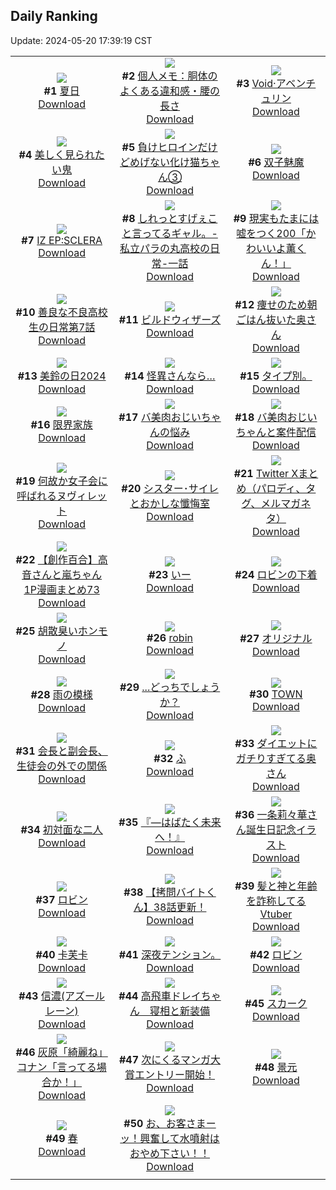 ## Daily Ranking
Update: 2024-05-20 17:39:19 CST

|      |      |      |
| :----: | :----: | :----: |
| ![](https://i.pixiv.re/c/240x480/img-master/img/2024/05/19/00/00/33/118846384_p0_master1200.jpg)<br>**#1** [夏日](https://www.pixiv.net/artworks/118846384)<br>[Download](https://i.pixiv.re/img-original/img/2024/05/19/00/00/33/118846384_p0.png) | ![](https://i.pixiv.re/c/240x480/img-master/img/2024/05/18/06/00/10/118821881_p0_master1200.jpg)<br>**#2** [個人メモ：胴体のよくある違和感・腰の長さ](https://www.pixiv.net/artworks/118821881)<br>[Download](https://i.pixiv.re/img-original/img/2024/05/18/06/00/10/118821881_p0.jpg) | ![](https://i.pixiv.re/c/240x480/img-master/img/2024/05/19/01/04/55/118848615_p0_master1200.jpg)<br>**#3** [Void·アベンチュリン](https://www.pixiv.net/artworks/118848615)<br>[Download](https://i.pixiv.re/img-original/img/2024/05/19/01/04/55/118848615_p0.jpg) |
| ![](https://i.pixiv.re/c/240x480/img-master/img/2024/05/18/19/42/11/118837644_p0_master1200.jpg)<br>**#4** [美しく見られたい鬼](https://www.pixiv.net/artworks/118837644)<br>[Download](https://i.pixiv.re/img-original/img/2024/05/18/19/42/11/118837644_p0.jpg) | ![](https://i.pixiv.re/c/240x480/img-master/img/2024/05/18/00/01/21/118815626_p0_master1200.jpg)<br>**#5** [負けヒロインだけどめげない化け猫ちゃん③](https://www.pixiv.net/artworks/118815626)<br>[Download](https://i.pixiv.re/img-original/img/2024/05/18/00/01/21/118815626_p0.png) | ![](https://i.pixiv.re/c/240x480/img-master/img/2024/05/19/00/38/26/118847855_p0_master1200.jpg)<br>**#6** [双子魅魔](https://www.pixiv.net/artworks/118847855)<br>[Download](https://i.pixiv.re/img-original/img/2024/05/19/00/38/26/118847855_p0.jpg) |
| ![](https://i.pixiv.re/c/240x480/img-master/img/2024/05/19/00/03/13/118846666_p0_master1200.jpg)<br>**#7** [IZ EP:SCLERA](https://www.pixiv.net/artworks/118846666)<br>[Download](https://i.pixiv.re/img-original/img/2024/05/19/00/03/13/118846666_p0.png) | ![](https://i.pixiv.re/c/240x480/img-master/img/2024/05/18/00/08/42/118816050_p0_master1200.jpg)<br>**#8** [しれっとすげぇこと言ってるギャル。-私立パラの丸高校の日常-一話](https://www.pixiv.net/artworks/118816050)<br>[Download](https://i.pixiv.re/img-original/img/2024/05/18/00/08/42/118816050_p0.jpg) | ![](https://i.pixiv.re/c/240x480/img-master/img/2024/05/19/18/00/05/118867202_p0_master1200.jpg)<br>**#9** [現実もたまには嘘をつく200「かわいいよ薫くん！」](https://www.pixiv.net/artworks/118867202)<br>[Download](https://i.pixiv.re/img-original/img/2024/05/19/18/00/05/118867202_p0.jpg) |
| ![](https://i.pixiv.re/c/240x480/img-master/img/2024/05/19/00/02/13/118846601_p0_master1200.jpg)<br>**#10** [善良な不良高校生の日常第7話](https://www.pixiv.net/artworks/118846601)<br>[Download](https://i.pixiv.re/img-original/img/2024/05/19/00/02/13/118846601_p0.jpg) | ![](https://i.pixiv.re/c/240x480/img-master/img/2024/05/18/00/01/36/118815657_p0_master1200.jpg)<br>**#11** [ビルドウィザーズ](https://www.pixiv.net/artworks/118815657)<br>[Download](https://i.pixiv.re/img-original/img/2024/05/18/00/01/36/118815657_p0.jpg) | ![](https://i.pixiv.re/c/240x480/img-master/img/2024/05/18/00/08/14/118816027_p0_master1200.jpg)<br>**#12** [痩せのため朝ごはん抜いた奥さん](https://www.pixiv.net/artworks/118816027)<br>[Download](https://i.pixiv.re/img-original/img/2024/05/18/00/08/14/118816027_p0.jpg) |
| ![](https://i.pixiv.re/c/240x480/img-master/img/2024/05/18/12/48/47/118828293_p0_master1200.jpg)<br>**#13** [美鈴の日2024](https://www.pixiv.net/artworks/118828293)<br>[Download](https://i.pixiv.re/img-original/img/2024/05/18/12/48/47/118828293_p0.png) | ![](https://i.pixiv.re/c/240x480/img-master/img/2024/05/19/19/20/36/118869780_p0_master1200.jpg)<br>**#14** [怪異さんなら…](https://www.pixiv.net/artworks/118869780)<br>[Download](https://i.pixiv.re/img-original/img/2024/05/19/19/20/36/118869780_p0.jpg) | ![](https://i.pixiv.re/c/240x480/img-master/img/2024/05/18/11/22/13/118826563_p0_master1200.jpg)<br>**#15** [タイプ別。](https://www.pixiv.net/artworks/118826563)<br>[Download](https://i.pixiv.re/img-original/img/2024/05/18/11/22/13/118826563_p0.jpg) |
| ![](https://i.pixiv.re/c/240x480/img-master/img/2024/05/18/12/09/58/118827493_p0_master1200.jpg)<br>**#16** [限界家族](https://www.pixiv.net/artworks/118827493)<br>[Download](https://i.pixiv.re/img-original/img/2024/05/18/12/09/58/118827493_p0.jpg) | ![](https://i.pixiv.re/c/240x480/img-master/img/2024/05/18/00/01/16/118815613_p0_master1200.jpg)<br>**#17** [バ美肉おじいちゃんの悩み](https://www.pixiv.net/artworks/118815613)<br>[Download](https://i.pixiv.re/img-original/img/2024/05/18/00/01/16/118815613_p0.jpg) | ![](https://i.pixiv.re/c/240x480/img-master/img/2024/05/19/00/02/43/118846635_p0_master1200.jpg)<br>**#18** [バ美肉おじいちゃんと案件配信](https://www.pixiv.net/artworks/118846635)<br>[Download](https://i.pixiv.re/img-original/img/2024/05/19/00/02/43/118846635_p0.jpg) |
| ![](https://i.pixiv.re/c/240x480/img-master/img/2024/05/18/22/29/43/118843192_p0_master1200.jpg)<br>**#19** [何故か女子会に呼ばれるヌヴィレット](https://www.pixiv.net/artworks/118843192)<br>[Download](https://i.pixiv.re/img-original/img/2024/05/18/22/29/43/118843192_p0.jpg) | ![](https://i.pixiv.re/c/240x480/img-master/img/2024/05/18/02/23/11/118819359_p0_master1200.jpg)<br>**#20** [シスター･サイレとおかしな懺悔室](https://www.pixiv.net/artworks/118819359)<br>[Download](https://i.pixiv.re/img-original/img/2024/05/18/02/23/11/118819359_p0.jpg) | ![](https://i.pixiv.re/c/240x480/img-master/img/2024/05/18/11/33/56/118826583_p0_master1200.jpg)<br>**#21** [Twitter Xまとめ（パロディ、タグ、メルマガネタ）](https://www.pixiv.net/artworks/118826583)<br>[Download](https://i.pixiv.re/img-original/img/2024/05/18/11/33/56/118826583_p0.jpg) |
| ![](https://i.pixiv.re/c/240x480/img-master/img/2024/05/18/00/01/53/118815691_p0_master1200.jpg)<br>**#22** [【創作百合】高音さんと嵐ちゃん1P漫画まとめ73](https://www.pixiv.net/artworks/118815691)<br>[Download](https://i.pixiv.re/img-original/img/2024/05/18/00/01/53/118815691_p0.jpg) | ![](https://i.pixiv.re/c/240x480/img-master/img/2024/05/19/02/43/32/118846240_p0_master1200.jpg)<br>**#23** [いー](https://www.pixiv.net/artworks/118846240)<br>[Download](https://i.pixiv.re/img-original/img/2024/05/19/02/43/32/118846240_p0.jpg) | ![](https://i.pixiv.re/c/240x480/img-master/img/2024/05/18/20/02/34/118838315_p0_master1200.jpg)<br>**#24** [ロビンの下着](https://www.pixiv.net/artworks/118838315)<br>[Download](https://i.pixiv.re/img-original/img/2024/05/18/20/02/34/118838315_p0.png) |
| ![](https://i.pixiv.re/c/240x480/img-master/img/2024/05/18/13/30/09/118829061_p0_master1200.jpg)<br>**#25** [胡散臭いホンモノ](https://www.pixiv.net/artworks/118829061)<br>[Download](https://i.pixiv.re/img-original/img/2024/05/18/13/30/09/118829061_p0.jpg) | ![](https://i.pixiv.re/c/240x480/img-master/img/2024/05/18/21/30/02/118841181_p0_master1200.jpg)<br>**#26** [robin](https://www.pixiv.net/artworks/118841181)<br>[Download](https://i.pixiv.re/img-original/img/2024/05/18/21/30/02/118841181_p0.png) | ![](https://i.pixiv.re/c/240x480/img-master/img/2024/05/18/01/49/37/118818730_p0_master1200.jpg)<br>**#27** [オリジナル](https://www.pixiv.net/artworks/118818730)<br>[Download](https://i.pixiv.re/img-original/img/2024/05/18/01/49/37/118818730_p0.png) |
| ![](https://i.pixiv.re/c/240x480/img-master/img/2024/05/18/00/00/10/118815361_p0_master1200.jpg)<br>**#28** [雨の模様](https://www.pixiv.net/artworks/118815361)<br>[Download](https://i.pixiv.re/img-original/img/2024/05/18/00/00/10/118815361_p0.jpg) | ![](https://i.pixiv.re/c/240x480/img-master/img/2024/05/19/18/00/15/118867249_p0_master1200.jpg)<br>**#29** [...どっちでしょうか？](https://www.pixiv.net/artworks/118867249)<br>[Download](https://i.pixiv.re/img-original/img/2024/05/19/18/00/15/118867249_p0.png) | ![](https://i.pixiv.re/c/240x480/img-master/img/2024/05/19/00/01/26/118846529_p0_master1200.jpg)<br>**#30** [TOWN](https://www.pixiv.net/artworks/118846529)<br>[Download](https://i.pixiv.re/img-original/img/2024/05/19/00/01/26/118846529_p0.jpg) |
| ![](https://i.pixiv.re/c/240x480/img-master/img/2024/05/18/19/07/19/118836524_p0_master1200.jpg)<br>**#31** [会長と副会長、生徒会の外での関係](https://www.pixiv.net/artworks/118836524)<br>[Download](https://i.pixiv.re/img-original/img/2024/05/18/19/07/19/118836524_p0.jpg) | ![](https://i.pixiv.re/c/240x480/img-master/img/2024/05/19/10/59/06/118857351_p0_master1200.jpg)<br>**#32** [ふ](https://www.pixiv.net/artworks/118857351)<br>[Download](https://i.pixiv.re/img-original/img/2024/05/19/10/59/06/118857351_p0.png) | ![](https://i.pixiv.re/c/240x480/img-master/img/2024/05/19/00/09/21/118846923_p0_master1200.jpg)<br>**#33** [ダイエットにガチりすぎてる奥さん](https://www.pixiv.net/artworks/118846923)<br>[Download](https://i.pixiv.re/img-original/img/2024/05/19/00/09/21/118846923_p0.jpg) |
| ![](https://i.pixiv.re/c/240x480/img-master/img/2024/05/19/00/05/32/118846798_p0_master1200.jpg)<br>**#34** [初対面な二人](https://www.pixiv.net/artworks/118846798)<br>[Download](https://i.pixiv.re/img-original/img/2024/05/19/00/05/32/118846798_p0.jpg) | ![](https://i.pixiv.re/c/240x480/img-master/img/2024/05/18/00/00/43/118815531_p0_master1200.jpg)<br>**#35** [『―はばたく未来へ！』](https://www.pixiv.net/artworks/118815531)<br>[Download](https://i.pixiv.re/img-original/img/2024/05/18/00/00/43/118815531_p0.jpg) | ![](https://i.pixiv.re/c/240x480/img-master/img/2024/05/19/01/55/59/118849744_p0_master1200.jpg)<br>**#36** [一条莉々華さん誕生日記念イラスト](https://www.pixiv.net/artworks/118849744)<br>[Download](https://i.pixiv.re/img-original/img/2024/05/19/01/55/59/118849744_p0.jpg) |
| ![](https://i.pixiv.re/c/240x480/img-master/img/2024/05/19/07/35/24/118854060_p0_master1200.jpg)<br>**#37** [ロビン](https://www.pixiv.net/artworks/118854060)<br>[Download](https://i.pixiv.re/img-original/img/2024/05/19/07/35/24/118854060_p0.png) | ![](https://i.pixiv.re/c/240x480/img-master/img/2024/05/19/12/00/16/118858633_p0_master1200.jpg)<br>**#38** [【拷問バイトくん】38話更新！](https://www.pixiv.net/artworks/118858633)<br>[Download](https://i.pixiv.re/img-original/img/2024/05/19/12/00/16/118858633_p0.jpg) | ![](https://i.pixiv.re/c/240x480/img-master/img/2024/05/18/20/03/55/118838353_p0_master1200.jpg)<br>**#39** [髪と神と年齢を詐称してるVtuber](https://www.pixiv.net/artworks/118838353)<br>[Download](https://i.pixiv.re/img-original/img/2024/05/18/20/03/55/118838353_p0.png) |
| ![](https://i.pixiv.re/c/240x480/img-master/img/2024/05/18/18/00/18/118834856_p0_master1200.jpg)<br>**#40** [卡芙卡](https://www.pixiv.net/artworks/118834856)<br>[Download](https://i.pixiv.re/img-original/img/2024/05/18/18/00/18/118834856_p0.jpg) | ![](https://i.pixiv.re/c/240x480/img-master/img/2024/05/19/18/52/34/118868835_p0_master1200.jpg)<br>**#41** [深夜テンション。](https://www.pixiv.net/artworks/118868835)<br>[Download](https://i.pixiv.re/img-original/img/2024/05/19/18/52/34/118868835_p0.jpg) | ![](https://i.pixiv.re/c/240x480/img-master/img/2024/05/18/00/29/54/118815718_p0_master1200.jpg)<br>**#42** [ロビン](https://www.pixiv.net/artworks/118815718)<br>[Download](https://i.pixiv.re/img-original/img/2024/05/18/00/29/54/118815718_p0.png) |
| ![](https://i.pixiv.re/c/240x480/img-master/img/2024/05/18/22/52/55/118843962_p0_master1200.jpg)<br>**#43** [信濃(アズールレーン)](https://www.pixiv.net/artworks/118843962)<br>[Download](https://i.pixiv.re/img-original/img/2024/05/18/22/52/55/118843962_p0.jpg) | ![](https://i.pixiv.re/c/240x480/img-master/img/2024/05/18/14/50/25/118830543_p0_master1200.jpg)<br>**#44** [高飛車ドレイちゃん　寝相と新装備](https://www.pixiv.net/artworks/118830543)<br>[Download](https://i.pixiv.re/img-original/img/2024/05/18/14/50/25/118830543_p0.png) | ![](https://i.pixiv.re/c/240x480/img-master/img/2024/05/18/00/00/03/118815329_p0_master1200.jpg)<br>**#45** [スカーク](https://www.pixiv.net/artworks/118815329)<br>[Download](https://i.pixiv.re/img-original/img/2024/05/18/00/00/03/118815329_p0.jpg) |
| ![](https://i.pixiv.re/c/240x480/img-master/img/2024/05/18/16/38/58/118832803_p0_master1200.jpg)<br>**#46** [灰原「綺麗ね」コナン「言ってる場合か！」](https://www.pixiv.net/artworks/118832803)<br>[Download](https://i.pixiv.re/img-original/img/2024/05/18/16/38/58/118832803_p0.jpg) | ![](https://i.pixiv.re/c/240x480/img-master/img/2024/05/18/22/17/01/118842778_p0_master1200.jpg)<br>**#47** [次にくるマンガ大賞エントリー開始！](https://www.pixiv.net/artworks/118842778)<br>[Download](https://i.pixiv.re/img-original/img/2024/05/18/22/17/01/118842778_p0.jpg) | ![](https://i.pixiv.re/c/240x480/img-master/img/2024/05/19/00/54/39/118848290_p0_master1200.jpg)<br>**#48** [景元](https://www.pixiv.net/artworks/118848290)<br>[Download](https://i.pixiv.re/img-original/img/2024/05/19/00/54/39/118848290_p0.png) |
| ![](https://i.pixiv.re/c/240x480/img-master/img/2024/05/18/14/57/48/118830694_p0_master1200.jpg)<br>**#49** [春](https://www.pixiv.net/artworks/118830694)<br>[Download](https://i.pixiv.re/img-original/img/2024/05/18/14/57/48/118830694_p0.png) | ![](https://i.pixiv.re/c/240x480/img-master/img/2024/05/18/12/22/47/118827759_p0_master1200.jpg)<br>**#50** [お、お客さまーッ！興奮して水噴射はおやめ下さい！！](https://www.pixiv.net/artworks/118827759)<br>[Download](https://i.pixiv.re/img-original/img/2024/05/18/12/22/47/118827759_p0.png) |
|      |
